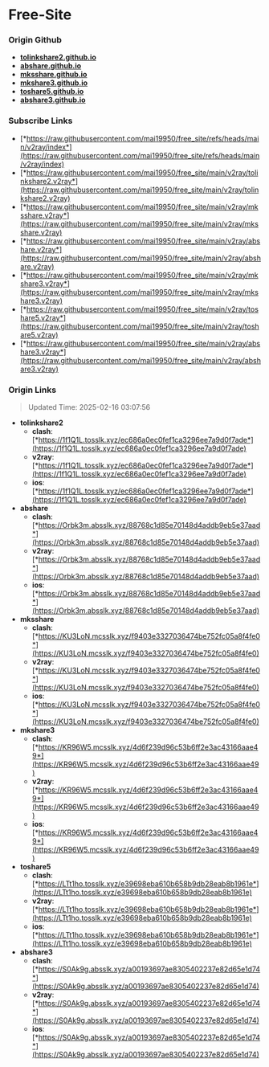 # Free-Site

### Origin Github

- [**tolinkshare2.github.io**](https://github.com/tolinkshare2/tolinkshare2.github.io)
- [**abshare.github.io**](https://github.com/abshare/abshare.github.io)
- [**mksshare.github.io**](https://github.com/mksshare/mksshare.github.io)
- [**mkshare3.github.io**](https://github.com/mkshare3/mkshare3.github.io)
- [**toshare5.github.io**](https://github.com/toshare5/toshare5.github.io)
- [**abshare3.github.io**](https://github.com/abshare3/abshare3.github.io)

### Subscribe Links

- [*https://raw.githubusercontent.com/mai19950/free_site/refs/heads/main/v2ray/index*](https://raw.githubusercontent.com/mai19950/free_site/refs/heads/main/v2ray/index)
- [*https://raw.githubusercontent.com/mai19950/free_site/main/v2ray/tolinkshare2.v2ray*](https://raw.githubusercontent.com/mai19950/free_site/main/v2ray/tolinkshare2.v2ray)
- [*https://raw.githubusercontent.com/mai19950/free_site/main/v2ray/mksshare.v2ray*](https://raw.githubusercontent.com/mai19950/free_site/main/v2ray/mksshare.v2ray)
- [*https://raw.githubusercontent.com/mai19950/free_site/main/v2ray/abshare.v2ray*](https://raw.githubusercontent.com/mai19950/free_site/main/v2ray/abshare.v2ray)
- [*https://raw.githubusercontent.com/mai19950/free_site/main/v2ray/mkshare3.v2ray*](https://raw.githubusercontent.com/mai19950/free_site/main/v2ray/mkshare3.v2ray)
- [*https://raw.githubusercontent.com/mai19950/free_site/main/v2ray/toshare5.v2ray*](https://raw.githubusercontent.com/mai19950/free_site/main/v2ray/toshare5.v2ray)
- [*https://raw.githubusercontent.com/mai19950/free_site/main/v2ray/abshare3.v2ray*](https://raw.githubusercontent.com/mai19950/free_site/main/v2ray/abshare3.v2ray)

### Origin Links

> Updated Time: 2025-02-16 03:07:56

- **tolinkshare2**
  - **clash**: [*https://1f1Q1L.tosslk.xyz/ec686a0ec0fef1ca3296ee7a9d0f7ade*](https://1f1Q1L.tosslk.xyz/ec686a0ec0fef1ca3296ee7a9d0f7ade)
  - **v2ray**: [*https://1f1Q1L.tosslk.xyz/ec686a0ec0fef1ca3296ee7a9d0f7ade*](https://1f1Q1L.tosslk.xyz/ec686a0ec0fef1ca3296ee7a9d0f7ade)
  - **ios**: [*https://1f1Q1L.tosslk.xyz/ec686a0ec0fef1ca3296ee7a9d0f7ade*](https://1f1Q1L.tosslk.xyz/ec686a0ec0fef1ca3296ee7a9d0f7ade)
- **abshare**
  - **clash**: [*https://Orbk3m.absslk.xyz/88768c1d85e70148d4addb9eb5e37aad*](https://Orbk3m.absslk.xyz/88768c1d85e70148d4addb9eb5e37aad)
  - **v2ray**: [*https://Orbk3m.absslk.xyz/88768c1d85e70148d4addb9eb5e37aad*](https://Orbk3m.absslk.xyz/88768c1d85e70148d4addb9eb5e37aad)
  - **ios**: [*https://Orbk3m.absslk.xyz/88768c1d85e70148d4addb9eb5e37aad*](https://Orbk3m.absslk.xyz/88768c1d85e70148d4addb9eb5e37aad)
- **mksshare**
  - **clash**: [*https://KU3LoN.mcsslk.xyz/f9403e3327036474be752fc05a8f4fe0*](https://KU3LoN.mcsslk.xyz/f9403e3327036474be752fc05a8f4fe0)
  - **v2ray**: [*https://KU3LoN.mcsslk.xyz/f9403e3327036474be752fc05a8f4fe0*](https://KU3LoN.mcsslk.xyz/f9403e3327036474be752fc05a8f4fe0)
  - **ios**: [*https://KU3LoN.mcsslk.xyz/f9403e3327036474be752fc05a8f4fe0*](https://KU3LoN.mcsslk.xyz/f9403e3327036474be752fc05a8f4fe0)
- **mkshare3**
  - **clash**: [*https://KR96W5.mcsslk.xyz/4d6f239d96c53b6ff2e3ac43166aae49*](https://KR96W5.mcsslk.xyz/4d6f239d96c53b6ff2e3ac43166aae49)
  - **v2ray**: [*https://KR96W5.mcsslk.xyz/4d6f239d96c53b6ff2e3ac43166aae49*](https://KR96W5.mcsslk.xyz/4d6f239d96c53b6ff2e3ac43166aae49)
  - **ios**: [*https://KR96W5.mcsslk.xyz/4d6f239d96c53b6ff2e3ac43166aae49*](https://KR96W5.mcsslk.xyz/4d6f239d96c53b6ff2e3ac43166aae49)
- **toshare5**
  - **clash**: [*https://LTt1ho.tosslk.xyz/e39698eba610b658b9db28eab8b1961e*](https://LTt1ho.tosslk.xyz/e39698eba610b658b9db28eab8b1961e)
  - **v2ray**: [*https://LTt1ho.tosslk.xyz/e39698eba610b658b9db28eab8b1961e*](https://LTt1ho.tosslk.xyz/e39698eba610b658b9db28eab8b1961e)
  - **ios**: [*https://LTt1ho.tosslk.xyz/e39698eba610b658b9db28eab8b1961e*](https://LTt1ho.tosslk.xyz/e39698eba610b658b9db28eab8b1961e)
- **abshare3**
  - **clash**: [*https://S0Ak9g.absslk.xyz/a00193697ae8305402237e82d65e1d74*](https://S0Ak9g.absslk.xyz/a00193697ae8305402237e82d65e1d74)
  - **v2ray**: [*https://S0Ak9g.absslk.xyz/a00193697ae8305402237e82d65e1d74*](https://S0Ak9g.absslk.xyz/a00193697ae8305402237e82d65e1d74)
  - **ios**: [*https://S0Ak9g.absslk.xyz/a00193697ae8305402237e82d65e1d74*](https://S0Ak9g.absslk.xyz/a00193697ae8305402237e82d65e1d74)
